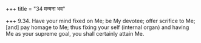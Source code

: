 +++
title = "34 मन्मना भव"

+++
9.34. Have your mind fixed on Me; be My devotee; offer scrifice to Me;
\[and\] pay homage to Me; thus fixing your self (internal organ) and
having Me as your supreme goal, you shall certainly attain Me.
